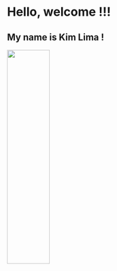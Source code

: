 # Hello, welcome !!!
## My name is Kim Lima !

<img src="https://github.com/kimlimalima/kimlimalima/assets/86325116/66a4840d-e16f-4bcd-8595-e4bb608367e4" width="100" height="500">




